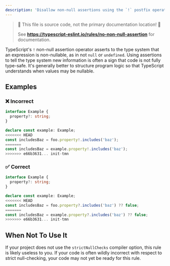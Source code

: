 ```yaml
---
description: 'Disallow non-null assertions using the `!` postfix operator.'
---
```


> 🛑 This file is source code, not the primary documentation location! 🛑
>
> See **https://typescript-eslint.io/rules/no-non-null-assertion** for documentation.

TypeScript's `!` non-null assertion operator asserts to the type system that an expression is non-nullable, as in not `null` or `undefined`.
Using assertions to tell the type system new information is often a sign that code is not fully type-safe.
It's generally better to structure program logic so that TypeScript understands when values may be nullable.

## Examples

<!--tabs-->

### ❌ Incorrect

```ts
interface Example {
  property?: string;
}

declare const example: Example;
<<<<<<< HEAD
const includesBaz = foo.property!.includes('baz');
=======
const includesBaz = example.property!.includes('baz');
>>>>>>> e66b3631... init-tmn
```

### ✅ Correct

```ts
interface Example {
  property?: string;
}

declare const example: Example;
<<<<<<< HEAD
const includesBaz = foo.property?.includes('baz') ?? false;
=======
const includesBaz = example.property?.includes('baz') ?? false;
>>>>>>> e66b3631... init-tmn
```

## When Not To Use It

If your project does not use the `strictNullChecks` compiler option, this rule is likely useless to you.
If your code is often wildly incorrect with respect to strict null-checking, your code may not yet be ready for this rule.
